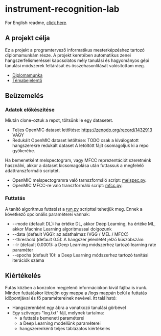 # instrument-recognition-lab

For English readme, [click here](README.en.md).

## A projekt célja

Ez a projekt a programtervező informatikus mesterképzéshez tartozó diplomamunkám része. A projekt keretében automatikus zenei hangszerfelismeréssel kapcsolatos mély tanulási és hagyományos gépi tanulási módszerek feltárását és összehasonlítását valósítottam meg.
- [Diplomamunka](docs/thesis.pdf)
- [Témabejelentő](docs/topicdesc.pdf)

## Beüzemelés

### Adatok előkészítése

Miután clone-oztuk a repot, töltsünk le egy datasetet.
- Teljes OpenMIC dataset letöltése: https://zenodo.org/record/1432913 VAGY
- Redukált OpenMIC dataset letöltése: TODO csak a kiválogatott hangszerekre redukált dataset
A letöltött fájlt csomagoljuk ki a repo gyökerébe.

Ha bemenetként melspectogram, vagy MFCC reprezentációt szeretnénk használni, akkor a dataset kicsomagolása után futtassuk a megfelelő adattranszformáló scriptet.
- OpenMIC melspectogramra való tarnszformáló script: [melspec.py](melspec.py).
- OpenMIC MFCC-re való transzformáló script: [mfcc.py](mfcc.py).

### Futtatás

A tanító algoritmus futtatást a [run.py](run.py) scripttel tehetjük meg. Ennek a következő opcionális paraméterei vannak:
- --mode (default DL): ha értéke DL, akkor Deep Learning, ha értéke ML, akkor Machine Learning algoritmussal dolgozunk
- --data (default VGG): az adathalmaz (VGG / MEL / MFCC)
- --threshold (default 0.5): A hangszer jelenlétét jelző küszöbszám
- --lr (default 0.0001): a Deep Learning módszerhez tartozó learning rate paraméter
- --epochs (default 10): a Deep Learning módszerhez tartozó tanítási iterációk száma

## Kiértékelés

Futás közben a konzolon megjelenő információkon kívül fájlba is írunk. Minden futtatáskor létrejön egy mappa a /logs mappán belül a futtatás időpontjával és fő paramétereinek nevével.
Itt található:
- Hangszerenként egy ábra a vonatkozó tanulási görbével
- Egy szöveges "log.txt" fájl, melynek tartalma:
  - a futtatás bemeneti paraméterei
  - a Deep Learning modellünk paraméterei
  - hangszerenkénti teljes táblázatos kiértékelés
